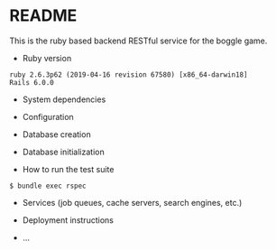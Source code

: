 # README

This is the ruby based backend RESTful service for the boggle game.

* Ruby version

```
ruby 2.6.3p62 (2019-04-16 revision 67580) [x86_64-darwin18]
Rails 6.0.0
```
* System dependencies

* Configuration

* Database creation

* Database initialization

* How to run the test suite

```
$ bundle exec rspec
```

* Services (job queues, cache servers, search engines, etc.)

* Deployment instructions

* ...
